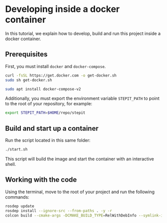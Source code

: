 # Developing inside a docker container

In this tutorial, we explain how to develop, build and run this project inside a docker container.

## Prerequisites

First, you must install `docker` and `docker-compose`.

```bash
curl -fsSL https://get.docker.com -o get-docker.sh
sudo sh get-docker.sh
```

```bash
sudo apt install docker-compose-v2
```

Additionally, you must export the environment variable `STEPIT_PATH` to point to the root of your repository, for example:

```bash
export STEPIT_PATH=$HOME/repo/stepit
```

## Build and start up a container

Run the script located in this same folder:

```bash
./start.sh
```

This script will build the image and start the container with an interactive shell.

## Working with the code

Using the terminal, move to the root of your project and run the following commands:

```bash
rosdep update
rosdep install --ignore-src --from-paths . -y -r
colcon build --cmake-args -DCMAKE_BUILD_TYPE=RelWithDebInfo --symlink-install --event-handlers log-
```

